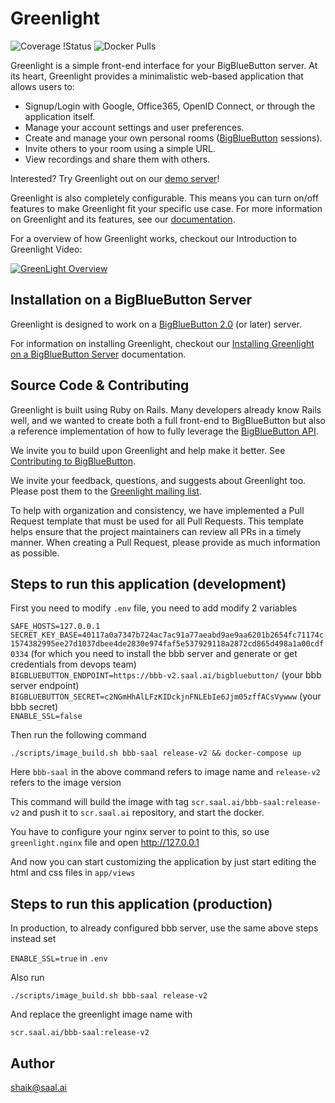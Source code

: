# Greenlight

![Coverage
!Status](https://coveralls.io/repos/github/bigbluebutton/greenlight/badge.svg?branch=master)
![Docker Pulls](https://img.shields.io/docker/pulls/bigbluebutton/greenlight.svg)

Greenlight is a simple front-end interface for your BigBlueButton server. At its heart, Greenlight provides a minimalistic web-based application that allows users to:

  * Signup/Login with Google, Office365, OpenID Connect, or through the application itself.
  * Manage your account settings and user preferences.
  * Create and manage your own personal rooms ([BigBlueButton](https://github.com/bigbluebutton/bigbluebutton) sessions).
  * Invite others to your room using a simple URL.
  * View recordings and share them with others.

Interested? Try Greenlight out on our [demo server](https://demo.bigbluebutton.org/gl)!

Greenlight is also completely configurable. This means you can turn on/off features to make Greenlight fit your specific use case. For more information on Greenlight and its features, see our [documentation](http://docs.bigbluebutton.org/greenlight/gl-install.html).

For a overview of how Greenlight works, checkout our Introduction to Greenlight Video:

[![GreenLight Overview](https://img.youtube.com/vi/Hso8yLzkqj8/0.jpg)](https://youtu.be/Hso8yLzkqj8)

## Installation on a BigBlueButton Server

Greenlight is designed to work on a [BigBlueButton 2.0](https://github.com/bigbluebutton/bigbluebutton) (or later) server.

For information on installing Greenlight, checkout our [Installing Greenlight on a BigBlueButton Server](http://docs.bigbluebutton.org/greenlight/gl-install.html#installing-on-a-bigbluebutton-server) documentation.

## Source Code & Contributing

Greenlight is built using Ruby on Rails. Many developers already know Rails well, and we wanted to create both a full front-end to BigBlueButton but also a reference implementation of how to fully leverage the [BigBlueButton API](http://docs.bigbluebutton.org/dev/api.html).

We invite you to build upon Greenlight and help make it better. See [Contributing to BigBlueButton](http://docs.bigbluebutton.org/support/faq.html#contributing-to-bigbluebutton).

We invite your feedback, questions, and suggests about Greenlight too. Please post them to the [Greenlight mailing list](https://groups.google.com/forum/#!forum/bigbluebutton-greenlight).

To help with organization and consistency, we have implemented a Pull Request template that must be used for all Pull Requests. This template helps ensure that the project maintainers can review all PRs in a timely manner. When creating a Pull Request, please provide as much information as possible.

## Steps to run this application (development)

First you need to modify `.env` file, you need to add modify 2 variables

`SAFE_HOSTS=127.0.0.1`<br />
`SECRET_KEY_BASE=40117a0a7347b724ac7ac91a77aeabd9ae9aa6201b2654fc71174c1574382995ee27d1037dbee4de2830e974faf5e537929118a2872cd865d498a1a00cdf0334` (for which you need to install the bbb server and generate or get credentials from devops team)<br />
`BIGBLUEBUTTON_ENDPOINT=https://bbb-v2.saal.ai/bigbluebutton/` (your bbb server endpoint)<br />
`BIGBLUEBUTTON_SECRET=c2NGmHhAlLFzKIDckjnFNLEbIe6Jjm05zffACsVywww` (your bbb secret)<br />
`ENABLE_SSL=false`<br />

Then run the following command

`./scripts/image_build.sh bbb-saal release-v2 && docker-compose up`

Here `bbb-saal` in the above command refers to image name and `release-v2` refers to the image version

This command will build the  image with tag `scr.saal.ai/bbb-saal:release-v2` and push it to `scr.saal.ai` repository, and start the docker.

You have to configure your nginx server to point to this, so use `greenlight.nginx` file and open http://127.0.0.1

And now you can start customizing the application by just start editing the html and css files in `app/views`


## Steps to run this application (production)

In production, to already configured bbb server,  use the same above steps instead set 

`ENABLE_SSL=true` in `.env` <br/>

Also run 

`./scripts/image_build.sh bbb-saal release-v2`

And replace the greenlight image name with 

`scr.saal.ai/bbb-saal:release-v2`

## Author 

shaik@saal.ai 